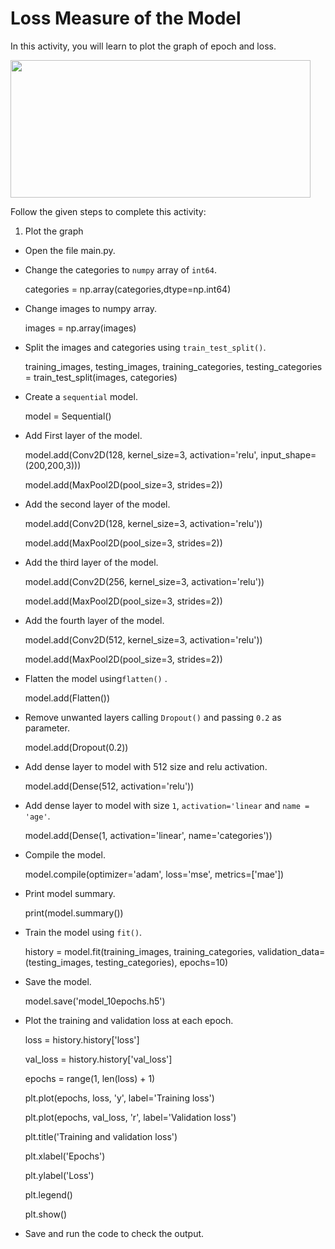 Loss Measure of the Model
==============================

In this activity, you will learn to plot the graph of epoch and loss.


<img src= "https://s3.amazonaws.com/media-p.slid.es/uploads/1525749/images/10583080/image__20_.png" width = "480" height = "220">


Follow the given steps to complete this activity:


1. Plot the graph


* Open the file main.py.


* Change the categories to `numpy` array of `int64`.


    categories = np.array(categories,dtype=np.int64)


* Change images to numpy array.


    images = np.array(images)


* Split the images and categories using `train_test_split()`.


    training_images, testing_images, training_categories, testing_categories = train_test_split(images, categories)


* Create a `sequential` model.


    model = Sequential()


* Add First layer of the model.


    model.add(Conv2D(128, kernel_size=3, activation='relu', input_shape=(200,200,3)))


    model.add(MaxPool2D(pool_size=3, strides=2))


* Add the second layer of the model.


    model.add(Conv2D(128, kernel_size=3, activation='relu'))


    model.add(MaxPool2D(pool_size=3, strides=2))


* Add the third layer of the model.


    model.add(Conv2D(256, kernel_size=3, activation='relu'))


    model.add(MaxPool2D(pool_size=3, strides=2))


* Add the fourth layer of the model.


    model.add(Conv2D(512, kernel_size=3, activation='relu'))


    model.add(MaxPool2D(pool_size=3, strides=2))


* Flatten the model using`flatten()` .


    model.add(Flatten())


* Remove unwanted layers calling `Dropout()`  and passing `0.2` as parameter.


    model.add(Dropout(0.2))


* Add dense layer to model with 512 size and relu activation.


    model.add(Dense(512, activation='relu'))


* Add dense layer to model with size `1`, `activation='linear` and `name = 'age'`.


    model.add(Dense(1, activation='linear', name='categories'))


* Compile the model.

    model.compile(optimizer='adam', loss='mse', metrics=['mae'])

* Print model summary.

    print(model.summary())


* Train  the model using `fit()`.

    history = model.fit(training_images, training_categories,
                    validation_data=(testing_images, testing_categories), epochs=10)


* Save the model.

    model.save('model_10epochs.h5')


* Plot the training and validation loss at each epoch.

    loss = history.history['loss']

    val_loss = history.history['val_loss']

    epochs = range(1, len(loss) + 1)

    plt.plot(epochs, loss, 'y', label='Training loss')

    plt.plot(epochs, val_loss, 'r', label='Validation loss')

    plt.title('Training and validation loss')

    plt.xlabel('Epochs')

    plt.ylabel('Loss')

    plt.legend()

    plt.show()


* Save and run the code to check the output.
